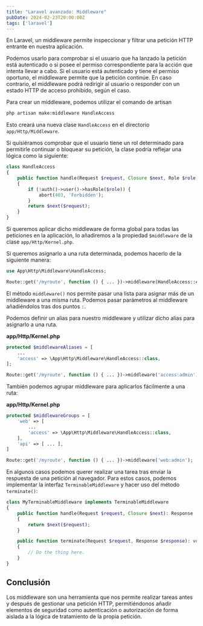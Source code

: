 ```yaml
---
title: "Laravel avanzado: Middleware"
pubDate: 2024-02-23T20:00:00Z
tags: ['laravel']
---
```

En Laravel, un middleware permite inspeccionar y filtrar una petición HTTP entrante en nuestra aplicación.

Podemos usarlo para comprobar si el usuario que ha lanzado la petición está autenticado o si posee el permiso correspondiente para la acción que intenta llevar a cabo. Si el usuario está autenticado y tiene el permiso oportuno, el middleware permite que la petición continúe. En caso contrario, el middleware podrá redirigir al usuario o responder con un estado HTTP de acceso prohibido, según el caso.

Para crear un middleware, podemos utilizar el comando de artisan
```bash
php artisan make:middleware HandleAccess
```

Esto creará una nueva clase `HandleAccess` en el directorio `app/Http/Middleware`.

Si quisiéramos comprobar que el usuario tiene un rol determinado para permitirle continuar o bloquear su petición, la clase podría reflejar una lógica como la siguiente:

```php
class HandleAccess
{
    public function handle(Request $request, Closure $next, Role $role): Response
    {
        if (!auth()->user()->hasRole($role)) {
            abort(403, 'Forbidden');
        }
        return $next($request);
    }
}
```

Si queremos aplicar dicho middleware de forma global para todas las peticiones en la aplicación, lo añadiremos a la propiedad `$middleware` de la clase `app/Http/Kernel.php`.

Si queremos asignarlo a una ruta determinada, podemos hacerlo de la siguiente manera:
```php
use App\Http\Middleware\HandleAccess;

Route::get('/myroute', function () { ... })->middleware(HandleAccess::class . ':admin');
```
El método `middleware()` nos permite pasar una lista para asignar más de un middleware a una misma ruta.
Podemos pasar parámetros al middleware añadiéndolos tras dos puntos `:`.

Podemos definir un alias para nuestro middleware y utilizar dicho alias para asignarlo a una ruta.

**app/Http/Kernel.php**
```php
protected $middlewareAliases = [
    ...
    'access' => \App\Http\Middleware\HandleAccess::class,
];
```
```php
Route::get('/myroute', function () { ... })->middleware('access:admin');
```

También podemos agrupar middleware para aplicarlos fácilmente a una ruta:

**app/Http/Kernel.php**
```php
protected $middlewareGroups = [
    'web' => [
        ...
        'access' => \App\Http\Middleware\HandleAccess::class,
    ],
    'api' => [ ... ],
]
```
```php
Route::get('/myroute', function () { ... })->middleware('web:admin');
```

En algunos casos podemos querer realizar una tarea tras enviar la respuesta de una petición al navegador. Para estos casos, podemos implementar la interfaz `TerminableMiddleware` y hacer uso del método `terminate()`:
```php
class MyTerminableMiddleware implements TerminableMiddleware
{
    public function handle(Request $request, Closure $next): Response
    {
        return $next($request);
    }

    public function terminate(Request $request, Response $response): void
    {
        // Do the thing here.
    }
}
```

## Conclusión
Los middleware son una herramienta que nos permite realizar tareas antes y después de gestionar una petición HTTP, permitiéndonos añadir elementos de seguridad como autenticación o autorización de forma aislada a la lógica de tratamiento de la propia petición.